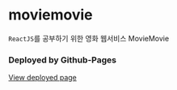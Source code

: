 # moviemovie
`ReactJS`를 공부하기 위한 영화 웹서비스 MovieMovie
### Deployed by Github-Pages
<a href='https://zinirun.github.io/moviemovie' target='_blank'>View deployed page</a>
